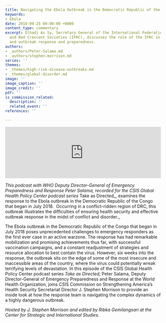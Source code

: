 ```yaml
---
title: Navigating the Ebola Outbreak in the Democratic Republic of the Congo
keywords:
- Ebola
date: 2018-09-25 00:00:00 +0000
content_type: commentary
excerpt: Elhadj As Sy, Secretary General of the International Federation of Red Cross
  and Red Crescent Societies (IFRC), discusses the role of the IFRC in humanitarian
  and outbreak response and preparedness.
authors:
- _authors/Peter-Salama.md
- _authors/stephen-morrison.md
series: ''
themes:
- _themes/high-risk-disease-outbreaks.md
- _themes/global-disorder.md
image: ''
image_caption: ''
image_credit: ''
pdf: ''
is_commission_related:
  description: ''
  related_event: ''
references: ''

---
```

<iframe width="100%" height="166" scrolling="no" frameborder="no" allow="autoplay" src="https://w.soundcloud.com/player/?url=https%3A//api.soundcloud.com/tracks/464633901&color=%23ff5500&auto_play=false&hide_related=false&show_comments=true&show_user=true&show_reposts=false&show_teaser=true"></iframe>

_This podcast with WHO Deputy Director-General of Emergency Preparedness and Response Peter Salama, recorded for the CSIS Global Health Policy Center podcast series_ Take as Directed_, examines the response to the Ebola outbreak in the Democratic Republic of the Congo that began in July 2018.  Occurring in a conflict-ridden region of DRC, this outbreak illustrates the difficulties of ensuring health security and effective outbreak response in the midst of conflict and disorder._

  
The Ebola outbreak in the Democratic Republic of the Congo that began in July 2018 poses unprecedented challenges to emergency responders as the first ever case in an active warzone. The response has had remarkable mobilization and promising achievements thus far, with successful vaccination campaigns, and a constant readjustment of strategies and resource allocation to best contain the virus. However, six weeks into the response, the outbreak sits on the edge of some of the most insecure and inaccessible areas of the country, where the virus could potentially wreak terrifying levels of devastation. In this episode of the CSIS Global Health Policy Center podcast series _Take as Directed_, Peter Salama, Deputy Director-General of Emergency Preparedness and Response at the World Health Organization, joins CSIS Commission on Strengthening America’s Health Security Secretariat Director J. Stephen Morrison to provide an inside look at how the response team is navigating the complex dynamics of a highly dangerous outbreak.

_Hosted by J. Stephen Morrison and edited by Ribka Gemilangsari at the Center for Strategic and International Studies._